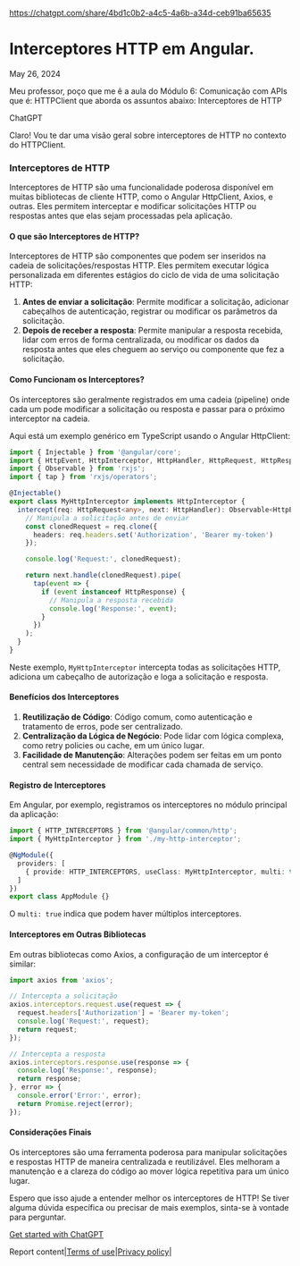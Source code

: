 https://chatgpt.com/share/4bd1c0b2-a4c5-4a6b-a34d-ceb91ba65635

# Interceptores HTTP em Angular.

May 26, 2024

Meu professor, poço que me ê a aula do Módulo 6: Comunicação com APIs que é: HTTPClient que aborda os assuntos abaixo:  Interceptores de HTTP

ChatGPT

Claro! Vou te dar uma visão geral sobre interceptores de HTTP no contexto do HTTPClient.

### Interceptores de HTTP

Interceptores de HTTP são uma funcionalidade poderosa disponível em muitas bibliotecas de cliente HTTP, como o Angular HttpClient, Axios, e outras. Eles permitem interceptar e modificar solicitações HTTP ou respostas antes que elas sejam processadas pela aplicação.

#### O que são Interceptores de HTTP?

Interceptores de HTTP são componentes que podem ser inseridos na cadeia de solicitações/respostas HTTP. Eles permitem executar lógica personalizada em diferentes estágios do ciclo de vida de uma solicitação HTTP:

1. **Antes de enviar a solicitação**: Permite modificar a solicitação, adicionar cabeçalhos de autenticação, registrar ou modificar os parâmetros da solicitação.
2. **Depois de receber a resposta**: Permite manipular a resposta recebida, lidar com erros de forma centralizada, ou modificar os dados da resposta antes que eles cheguem ao serviço ou componente que fez a solicitação.

#### Como Funcionam os Interceptores?

Os interceptores são geralmente registrados em uma cadeia (pipeline) onde cada um pode modificar a solicitação ou resposta e passar para o próximo interceptor na cadeia.

Aqui está um exemplo genérico em TypeScript usando o Angular HttpClient:

```typescript
import { Injectable } from '@angular/core';
import { HttpEvent, HttpInterceptor, HttpHandler, HttpRequest, HttpResponse } from '@angular/common/http';
import { Observable } from 'rxjs';
import { tap } from 'rxjs/operators';

@Injectable()
export class MyHttpInterceptor implements HttpInterceptor {
  intercept(req: HttpRequest<any>, next: HttpHandler): Observable<HttpEvent<any>> {
    // Manipula a solicitação antes de enviar
    const clonedRequest = req.clone({
      headers: req.headers.set('Authorization', 'Bearer my-token')
    });

    console.log('Request:', clonedRequest);

    return next.handle(clonedRequest).pipe(
      tap(event => {
        if (event instanceof HttpResponse) {
          // Manipula a resposta recebida
          console.log('Response:', event);
        }
      })
    );
  }
}
```

Neste exemplo, `MyHttpInterceptor` intercepta todas as solicitações HTTP, adiciona um cabeçalho de autorização e loga a solicitação e resposta.

#### Benefícios dos Interceptores

1. **Reutilização de Código**: Código comum, como autenticação e tratamento de erros, pode ser centralizado.
2. **Centralização da Lógica de Negócio**: Pode lidar com lógica complexa, como retry policies ou cache, em um único lugar.
3. **Facilidade de Manutenção**: Alterações podem ser feitas em um ponto central sem necessidade de modificar cada chamada de serviço.

#### Registro de Interceptores

Em Angular, por exemplo, registramos os interceptores no módulo principal da aplicação:

```typescript
import { HTTP_INTERCEPTORS } from '@angular/common/http';
import { MyHttpInterceptor } from './my-http-interceptor';

@NgModule({
  providers: [
    { provide: HTTP_INTERCEPTORS, useClass: MyHttpInterceptor, multi: true }
  ]
})
export class AppModule {}
```

O `multi: true` indica que podem haver múltiplos interceptores.

#### Interceptores em Outras Bibliotecas

Em outras bibliotecas como Axios, a configuração de um interceptor é similar:

```javascript
import axios from 'axios';

// Intercepta a solicitação
axios.interceptors.request.use(request => {
  request.headers['Authorization'] = 'Bearer my-token';
  console.log('Request:', request);
  return request;
});

// Intercepta a resposta
axios.interceptors.response.use(response => {
  console.log('Response:', response);
  return response;
}, error => {
  console.error('Error:', error);
  return Promise.reject(error);
});
```

#### Considerações Finais

Os interceptores são uma ferramenta poderosa para manipular solicitações e respostas HTTP de maneira centralizada e reutilizável. Eles melhoram a manutenção e a clareza do código ao mover lógica repetitiva para um único lugar.

Espero que isso ajude a entender melhor os interceptores de HTTP! Se tiver alguma dúvida específica ou precisar de mais exemplos, sinta-se à vontade para perguntar.

[Get started with ChatGPT](https://chatgpt.com/)

Report content|[Terms of use](https://openai.com/policies/terms-of-use)|[Privacy policy](https://openai.com/policies/privacy-policy)|



